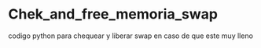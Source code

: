 # Chek_and_free_memoria_swap
codigo python para chequear y liberar swap en caso de que este muy lleno
